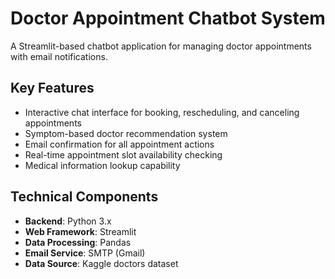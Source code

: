 # Doctor Appointment Chatbot System

A Streamlit-based chatbot application for managing doctor appointments with email notifications.

## Key Features
- Interactive chat interface for booking, rescheduling, and canceling appointments
- Symptom-based doctor recommendation system
- Email confirmation for all appointment actions
- Real-time appointment slot availability checking
- Medical information lookup capability

## Technical Components
- **Backend**: Python 3.x
- **Web Framework**: Streamlit
- **Data Processing**: Pandas
- **Email Service**: SMTP (Gmail)
- **Data Source**: Kaggle doctors dataset

